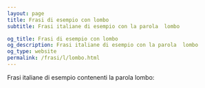 ```yaml
---
layout: page
title: Frasi di esempio con lombo 
subtitle: Frasi italiane di esempio con la parola  lombo

og_title: Frasi di esempio con lombo 
og_description: Frasi italiane di esempio con la parola  lombo
og_type: website
permalink: /frasi/l/lombo.html
---
```


Frasi italiane di esempio contenenti la parola lombo:


